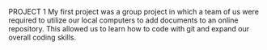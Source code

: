 PROJECT 1
My first project was a group project in which a team of us were required to utilize our local computers to add documents to an online repository. This allowed us to learn how to code with git and expand our overall coding skills.
